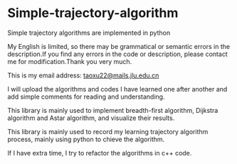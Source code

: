 # Simple-trajectory-algorithm



Simple trajectory algorithms are implemented in python

My English is limited, so there may be grammatical or semantic errors in the description.If you find any errors in the code or description, please contact me for modification.Thank you very much.

This is my email address: taoxu22@mails.jlu.edu.cn

I will upload the algorithms and codes I have learned one after another and add simple comments for reading and understanding.

This library is mainly used to implement breadth-first algorithm, Dijkstra algorithm and Astar algorithm, and visualize their results.

This library is mainly used to record my learning trajectory algorithm process, mainly using python to chieve the algorithm.

If I have extra time, I try to refactor the algorithms in c++ code.
